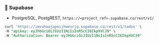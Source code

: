 ### 🥃 Supabase

- PostgreSQL, PostgREST, `https://<project_ref>.supabase.co/rest/v1/`

```sql
curl 'https://imvvhwajapeijhwesrjq.supabase.co/rest/v1/todos' \
-H "apikey: eyJhbGciOiJIUzI1NiIsInR5cCI6IkpXVCJ9" \
-H "Authorization: Bearer eyJhbGciOiJIUzI1NiIsInR5cCI6IkpXVCJ9"
```
